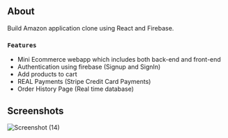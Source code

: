 ## About 
Build Amazon application clone using React and Firebase.


### `Features`

- Mini Ecommerce webapp which includes both back-end and front-end
- Authentication using firebase (Signup and SignIn)
- Add products to cart
- REAL Payments (Stripe Credit Card Payments)
- Order History Page (Real time database)


## Screenshots
![Screenshot (14)](https://user-images.githubusercontent.com/63289147/191416843-c0035c75-b6c5-4128-be1b-cccb4e5c32d9.png)
